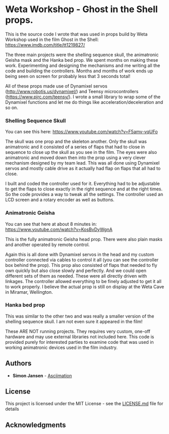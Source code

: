 # Weta Workshop - Ghost in the Shell props.

This is the source code I wrote that was used in props build by Weta Workshop used in the film Ghost in the Shell: https://www.imdb.com/title/tt1219827/

The three main projects were the shelling sequence skull, the animatronic Geisha mask and the Hanka bed prop. We spent months on making these work. Experimenting and designing the mechanisms and me writing all the code and building the controllers. Months and months of work ends up being seen on screen for probably less that 3 seconds total!

All of these props made use of Dynamixel servos (http://www.robotis.us/dynamixel/) and Teensy microcontrollers (https://www.pjrc.com/teensy/). I wrote a small library to wrap some of the Dynamixel functions and let me do things like acceleration/deceleration and so on.

### Shelling Sequence Skull

You can see this here: https://www.youtube.com/watch?v=F5amv-vqUFo

The skull was one prop and the skeleton another. Only the skull was animatronic and it consisted of a series of flaps that had to close in sequence to close up the skull as you see in the film. The eyes were also animatronic and moved down then into the prop using a very clever mechanism designed by my team lead. This was all done using Dynamixel servos and mostly cable drive as it actually had flap on flaps that all had to close.

I built and coded the controller used for it. Everything had to be adjustable to get the flaps to close exactly in the right sequence and at the right times. So the code provides a way to tweak all the settings. The controller used an LCD screen and a rotary encoder as well as buttons.

### Animatronic Geisha

You can see that here at about 8 minutes in: https://www.youtube.com/watch?v=KosBvDyWgnA

This is the fully animatronic Geisha head prop. There were also plain masks and another operated by remote control.

Again this is all done with Dynamixel servos in the head and my custom controller connected via cables to control it all (you can see the controller box behind the prop). This prop also consisted of flaps that needed to fly own quickly but also close slowly and perfectly. And we could open different sets of them as needed. These were all directly driven with linkages. The controller allowed everything to be finely adjusted to get it all to work properly. I believe the actual prop is still on display at the Weta Cave in Miramar, Wellington.
 
### Hanka bed prop

This was similar to the other two and was really a smaller version of the shelling sequence skull. I am not even sure it appeared in the film!

These ARE NOT running projects. They requires very custom, one-off hardware and may use external libraries not included here. This code is provided purely for interested parties to examine code that was used in working animatronic devices used in the film industry.

## Authors

* **Simon Jansen** - [Asciimation](http://www.asciimation.co.nz)

## License

This project is licensed under the MIT License - see the [LICENSE.md](LICENSE.md) file for details

## Acknowledgments
